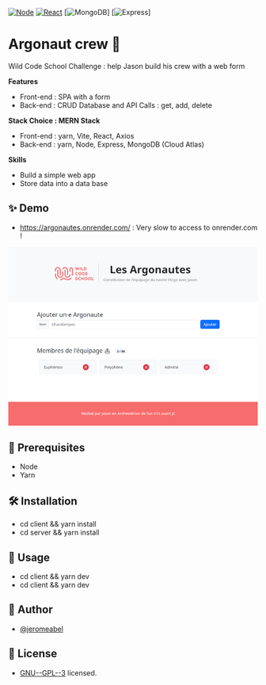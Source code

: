 [![Node](https://img.shields.io/badge/nodejs-333333?logo=nodedotjs)](https://nodejs.org/)
[![React](https://img.shields.io/badge/react-20232A?logo=react)](https://reactjs.org/)
[![MongoDB](https://img.shields.io/badge/mongoDB-20232A?logo=mongodb)]
[![Express](https://img.shields.io/badge/express-20232A?logo=express)]

# Argonaut crew 👋
Wild Code School Challenge : help Jason build his crew with a web form

**Features**
- Front-end : SPA with a form
- Back-end : CRUD Database and API Calls : get, add, delete

**Stack Choice : MERN Stack**
- Front-end : yarn, Vite, React, Axios
- Back-end : yarn, Node, Express, MongoDB (Cloud Atlas)

**Skills**
- Build a simple web app
- Store data into a data base

## ✨ Demo
- https://argonautes.onrender.com/ : Very slow to access to onrender.com !

![Arggonautes Home Page](screen.png)

## 🚨 Prerequisites
- Node
- Yarn

## 🛠️ Installation
- cd client && yarn install
- cd server && yarn install

## 🚀 Usage
- cd client && yarn dev
- cd client && yarn dev

## 👤 Author
- [@jeromeabel](https://github.com/jeromeabel)


## 📝 License
- [GNU--GPL--3](https://www.gnu.org/licenses/gpl-3.0.fr.html) licensed.

